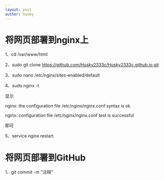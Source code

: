 ```yaml
---
layout: post
author: husky
---
```

# 将网页部署到nginx上

1、cd /var/www/html

2、sudo git clone https://github.com/Husky2333c/Husky2333c.github.io.git

3、sudo nano /etc/nginx/sites-enabled/default

4、sudo nginx -t

显示

nginx: the configuration file /etc/nginx/nginx.conf syntax is ok

nginx: configuration file /etc/nginx/nginx.conf test is successful

即可

5、service nginx restart

# 将网页部署到GitHub

1、git commit -m "注释"